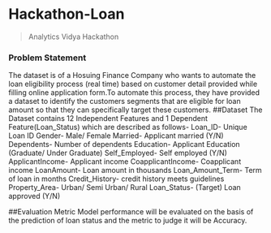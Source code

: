 # Hackathon-Loan
>Analytics Vidya Hackathon
### Problem Statement
The dataset is of a Hosuing Finance Company who wants to automate the loan eligibility process (real time) based on customer detail provided while filling online application form.To automate this process, they have provided a dataset to identify the customers segments that are eligible for loan amount so that they can specifically target these customers. 
##Dataset
The Dataset contains 12 Independent Features and 1 Dependent Feature(Loan_Status) which are described as follows-
Loan_ID-	Unique Loan ID
Gender-	Male/ Female
Married-	Applicant married (Y/N)
Dependents-	Number of dependents
Education-	Applicant Education (Graduate/ Under Graduate)
Self_Employed-	Self employed (Y/N)
ApplicantIncome-	Applicant income
CoapplicantIncome-	Coapplicant income
LoanAmount-	Loan amount in thousands
Loan_Amount_Term-	Term of loan in months
Credit_History-	credit history meets guidelines
Property_Area-	Urban/ Semi Urban/ Rural
Loan_Status-	(Target) Loan approved (Y/N)

##Evaluation Metric
Model performance will be evaluated on the basis of the prediction of loan status and the metric to judge it will be Accuracy.
